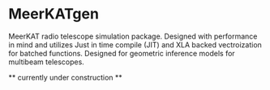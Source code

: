 # MeerKATgen
MeerKAT radio telescope simulation package. Designed with performance in mind and utilizes 
Just in time compile (JIT) and XLA backed vectroization for batched functions. Designed for 
geometric inference models for multibeam telescopes. 

** currently under construction ** 
